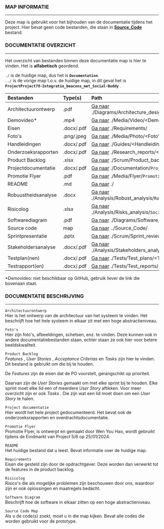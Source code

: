 ### MAP INFORMATIE
---
Deze map is gebruikt voor het bijhouden van de documentatie tijdens het project. Hier bevat geen code bestanden, die staan in <b>[Source_Code](../Source_Code/)</b> bestand.



### DOCUMENTATIE OVERZICHT
---
Het overzicht van bestanden binnen deze documentatie map is hier te vinden. 
Het is <b>alfabetisch</b> geordend.

`./` is de huidige map, dus het is <b>`Documentation`</b>. <br>
`../` is de vorige map t.o.v. de huidige map, in dit geval het is <b> `ProjectProject78-Integratie_beacons_met_Social-Buddy` </b>.

| Bestanden   	    	| Type(s) 		| Path						  							                                                                                           |
| :-------------------- | :------------	| :----------------------------------------------------------------------------------------------------------------------------------------------- |
| Architectuurontwerp 	| .pdf 		 	| [Ga naar](./Diagrams/Architecture_designs) ./Diagrams/Architecture_designs/\<Architectuurontwerp(en)> |
| Demovideo*            | .mp4          | [Ga naar](./Media/Video) ./Media/Video/\<Demovideo> |
| Eisen      			| .docx/.pdf    | [Ga naar](./Requirements) ./Requirements/<Eisen> |
| Foto's 				| .png/.jpeg	| [Ga naar](./Media/Photo) ./Media/Photo/<Foto's> |
| Handleidingen         | .docx/.pdf    | [Ga naar](./Guides/) ./Guides/\<Handleidingen> |
| Onderzoeksrapporten   | .docx/.pdf    | [Ga naar](./Research_reports/) ./Research_reports/\<Onderzoeksrapporten> |
| Product Backlog 		| .xlsx 	 	| [Ga naar](./Scrum/Product_backlog) ./Scrum/Product_backlog/\<Product Backlog>	|
| Projectdocumentatie 	| .docx/.pdf    | [Ga naar](./Documentation/Project_documentation.docx) ./Documentation/`Project_documentation.docx` |
| Promotie Flyer 		| .pdf 		 	| [Ga naar](./Media/Flyer) ./Media/Flyer/`Promotional_flyer.pdf`|
| README 				| .md 		 	| [Ga naar](./) ./ |
| Robuustheidsanalyse   | .docx         | [Ga naar](./Analysis/Robust_analysis) ./Analysis/Robust_analysis/`Robustness_analysis.docx` |
| Risicolog 			| .xlsx 	 	| [Ga naar](./Analysis/Risks_analysis) ./Analysis/Risks_analysis/`Social_Buddy_Risks_log.xlsx` |
| Softwarediagram 		| .pdf 		 	| [Ga naar](./Diagrams/Software_diagrams) ./Diagrams/Software_diagrams/\<Softwarediagram> |
| Source code    		| map			| [Ga naar](../Source_Code) ../Source_Code/	|
| Sprintpresentatie     | .pptx         | [Ga naar](./Scrum/Sprint_review/Powerpoints/) ./Scrum/Sprint_review/Powerpoints/\<Presentaties> |
| Stakeholdersanalyse   | .docx/.pdf    | [Ga naar](./Analysis/Stakeholders_analysis) ./Analysis/Stakeholders_analysis/`Stakeholders_analysis.docx` |
| Testplan(nen)         | .docx/.pdf    | [Ga naar](./Tests/Test_plans/) ./Tests/Test_plans/\<Testplannen> |
| Testrapport(en)       | .docx/.pdf    | [Ga naar](./Tests/Test_reports/) ./Tests/Test_reports/\<Testrapporten> |

*Demovideo: niet beschikbaar op GitHub, gebruik liever de link die bovenaan staat.

### DOCUMENTATIE BESCHRIJVING
---
``Architectuurontwerp`` <br>
Hier is het ontwerp van de architectuur van het systeem te vinden. Het beschrijft hoe het hele systeem in elkaar zit met een hoge abstractieniveau.

``Foto's`` <br>
Hier zijn foto's, afbeeldingen, schetsen, enz. te vinden. Deze kunnen ook in andere documentatiebestanden staan, echter staan ze ook hier voor betere beeldskwaliteit.

``Product Backlog`` <br>
<i> Features </i>, <i> User Stories </i>, <i> Acceptance Criterias </i> en <i> Tasks </i> zijn hier te vinden. Dit bestand is gebruikt om die bij te houden.

De <i> Features </i> zijn de eisen dat de PO voorstelt, gerangschikt op prioriteit. 

Daarvan zijn de <i> User Stories </i> gemaakt om met elke sprint bij te houden. Elke sprint moet elke lid een of meerdere <i> User Story </i> aftikken. Voor meer overzicht zijn er ook <i> Tasks </i>. Die zijn wat een lid moet doen om een <i> User Story </i> te halen.

``Project documentatie`` <br>
Hier wordt het hele project gedocumenteerd. Het bevat ook de onderzoeksrapporten en overdrachtsdocumentatie.

``Promotie Flyer`` <br>
Promotie Flyer, is ontwerpt en gemaakt door Wen You Hao, wordt gebruikt tijdens de Eindmarkt van Project 5/6 op 25/01/2024.

``README`` <br>
Het huidige bestand dat u leest. Bevat informatie over de huidige map.

``Requirements`` <br>
Eisen die gesteld zijn door de opdrachtgever. Deze worden dan verwerkt tot de features in de product backlog.

``Risicolog`` <br>
Risico's die als mogelijke problemen zijn beschouwen door ons, waardoor zijn er ook oplossingen en maatregels bedacht.

``Software Diagram`` <br>
Beschrijft hoe de software in elkaar zitten op een hoge abstractieniveau.

``Source Code Map`` <br>
Als u de code(s) zoekt, moet u in die map kijken. Bevat alle codes die worden gebruikt voor de prototype.

